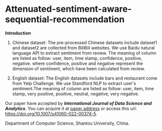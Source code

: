 # Attenuated-sentiment-aware-sequential-recommendation

**Introduction**
1. Chinese dataset: The pre-processed Chinese datasets include dataset1 and dataset2 are collected from BiliBili websites. We use Baidu natural language API to extract sentiment from review. The meaning of column are listed as follow: user, item, time stamp, confidence, positive, negative. where confidence, positive and negative represent the dimension of sentiment, which have been calculated from review. 

2. English dataset: The English datasets include bars and restaurant come from Yelp Challenge. We use Standford NLP to extract user's sentiment.The meaning of column are listed as follow: user, item, time stamp, very positive, positive, neutral, negative, very negative.

Our paper have accepted by ***International Journal of Data Science and Analytics***. You can acquire it at [paper address](https://doi.org/10.1007/s41060-022-00374-5) or access this url: <https://doi.org/10.1007/s41060-022-00374-5>. 

Department of Computer Science, Shantou University, China.
